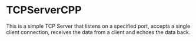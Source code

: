# TCPServerCPP
This is a simple TCP Server that listens on a specified port, accepts a single client connection, receives the data from a client and echoes the data back.
